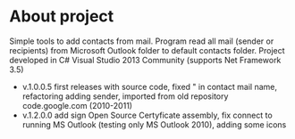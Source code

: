 # About project
Simple tools to add contacts from mail. Program read all mail (sender or recipients) from Microsoft Outlook folder to default contacts folder.
Project developed in C# Visual Studio 2013 Community (supports Net Framework 3.5)
* v.1.0.0.5 first releases with source code, fixed " in contact mail name, refactoring adding sender, imported from old repository code.google.com (2010-2011)
* v.1.2.0.0 add sign Open Source Certyficate assembly, fix connect to running MS Outlook (testing only MS Outlook 2010), adding some icons
